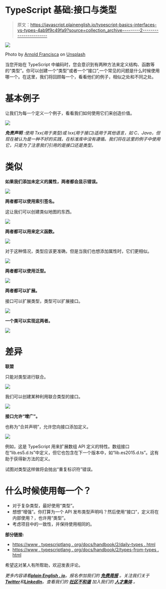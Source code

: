 # TypeScript 基础:接口与类型

> 原文：<https://javascript.plainenglish.io/typescript-basics-interfaces-vs-types-4ab9f9c49fa9?source=collection_archive---------2----------------------->

![](img/c003a4eef140520218507e4ac31d85cc.png)

Photo by [Arnold Francisca](https://unsplash.com/@clark_fransa?utm_source=medium&utm_medium=referral) on [Unsplash](https://unsplash.com?utm_source=medium&utm_medium=referral)

当您开始在 TypeScript 中编码时，您会意识到有两种方法来定义结构、函数等的“类型”。你可以创建一个“类型”或者一个“接口”,一个常见的问题是什么时候使用哪一个。在这里，我们将回顾每一个，看看他们的例子，相似之处和不同之处。

# **基本例子**

让我们为每一个定义一个例子，看看我们如何使用它们来创造价值。

![](img/b7dcf8a1397408e81ac3708d2e79a5ed.png)

***免责声明*** *:使用 Txx(用于类型)或 Ixx(用于接口)适用于其他语言，如 C、Java，但现在被认为是一种不好的实践，在标准库中没有遵循。我们将在这里的例子中使用它，只是为了注意我们引用的是接口还是类型。*

# 类似

**如果我们添加未定义的属性，两者都会显示错误。**

![](img/452d730e76c674fec53a362ff0cdf7fb.png)

**两者都可以使用索引签名。**

这让我们可以创建类似地图的东西。

![](img/edda64c7bf3f4024ed0ee8c7a10c1e17.png)

**两者都可以用来定义函数。**

![](img/7db897366619fc9054d5d9e99b6ae022.png)

对于这种情况，类型应该更准确，但是当我们也想添加属性时，它们更相似。

![](img/4c7654e9407128c9ec97a3b6e24ac7b9.png)

**两者都可以使用泛型。**

![](img/5f0026c4f3634abbdb307360eac22892.png)

**两者都可以扩展。**

接口可以扩展类型，类型可以扩展接口。

![](img/02faf5dd3528bfe3f48f3120adc0c665.png)

**一个类可以实现这两者。**

![](img/39de8c25bf8624ed821c8e5d711dc26f.png)

# 差异

**联盟**

只能对类型进行联合。

![](img/ae1fc0e7ca24ede12a61f3b62bcb3838.png)

我们可以创建某种利用联合类型的接口。

![](img/23db616b7e0c8b45bd31796d0caf1980.png)

**接口允许“增广”。**

也称为“合并声明”，允许您向接口添加定义。

![](img/08ab3e02c2b620a860d87d89360143e3.png)

例如，这是 TypeScript 用来扩展数组 API 定义的特性。数组接口在“lib.es5.d.ts”中定义，但它也包含在下一个版本中，如“lib.es2015.d.ts”。这有助于获得新方法的定义。

试图对类型这样做将会抛出“重复标识符”错误。

# 什么时候使用每一个？

*   对于复杂类型，最好使用“类型”。
*   想想“增强”。你打算为一个 API 发布类型声明吗？然后使用“接口”，定义将在内部使用？，也许用“类型”。
*   考虑项目中的一致性，并保持使用相同的。

**部分链接:**

*   [https://www . typescriptlang . org/docs/handbook/2/daily-types . html](https://www.typescriptlang.org/docs/handbook/2/everyday-types.html)
*   [https://www . typescriptlang . org/docs/handbook/2/types-from-types . html](https://www.typescriptlang.org/docs/handbook/2/types-from-types.html)

希望这对某人有所帮助，欢迎发表评论。

*更多内容请看*[***plain English . io***](https://plainenglish.io/)*。报名参加我们的* [***免费周报***](http://newsletter.plainenglish.io/) *。关注我们关于*[***Twitter***](https://twitter.com/inPlainEngHQ)*和*[***LinkedIn***](https://www.linkedin.com/company/inplainenglish/)*。查看我们的* [***社区不和谐***](https://discord.gg/GtDtUAvyhW) *加入我们的* [***人才集体***](https://inplainenglish.pallet.com/talent/welcome) *。*